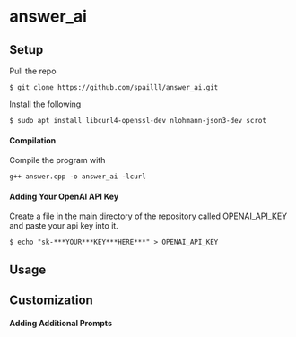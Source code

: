 # answer_ai

## Setup
Pull the repo 
```
$ git clone https://github.com/spailll/answer_ai.git
```
Install the following 
```
$ sudo apt install libcurl4-openssl-dev nlohmann-json3-dev scrot
```

#### Compilation
Compile the program with
```
g++ answer.cpp -o answer_ai -lcurl
```

#### Adding Your OpenAI API Key
Create a file in the main directory of the repository called OPENAI_API_KEY and paste your api key into it.
```
$ echo "sk-***YOUR***KEY***HERE***" > OPENAI_API_KEY
 ```
 

 ## Usage


 ## Customization

 #### Adding Additional Prompts




